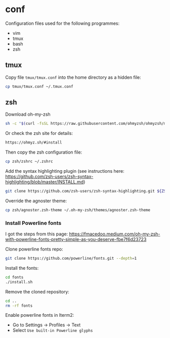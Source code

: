 # conf

Configuration files used for the following programmes:

- vim
- tmux
- bash
- zsh



## tmux

Copy file `tmux/tmux.conf` into the home directory as a hidden file:

```bash
cp tmux/tmux.conf ~/.tmux.conf
```

## zsh

Download oh-my-zsh

```bash
sh -c "$(curl -fsSL https://raw.githubusercontent.com/ohmyzsh/ohmyzsh/master/tools/install.sh)"
```

Or check the zsh site for details:

```bash
https://ohmyz.sh/#install
```

Then copy the zsh configuration file:

```bash
cp zsh/zshrc ~/.zshrc
```

Add the syntax highlighting plugin (see instructions here: https://github.com/zsh-users/zsh-syntax-highlighting/blob/master/INSTALL.md)

```bash
git clone https://github.com/zsh-users/zsh-syntax-highlighting.git ${ZSH_CUSTOM:-~/.oh-my-zsh/custom}/plugins/zsh-syntax-highlighting
```

Override the agnoster theme:

```bash
cp zsh/agnoster.zsh-theme ~/.oh-my-zsh/themes/agnoster.zsh-theme
```

### Install Powerline fonts

I got the steps from this page: https://fmacedoo.medium.com/oh-my-zsh-with-powerline-fonts-pretty-simple-as-you-deserve-fbe7f6d23723

Clone powerline fonts repo:

```bash
git clone https://github.com/powerline/fonts.git --depth=1
```

Install the fonts:

```bash
cd fonts
./install.sh
```

Remove the cloned repository:

```bash
cd ..
rm -rf fonts
```

Enable powerline fonts in Iterm2:

- Go to Settings -> Profiles -> Text
- Select `Use built-in Powerline glyphs`
